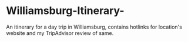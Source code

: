 # Williamsburg-Itinerary-
An itinerary for a day trip in Williamsburg, contains hotlinks for location's website and my TripAdvisor review of same.

